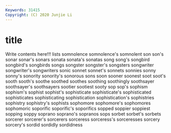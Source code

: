 ```yaml
---
Keywords: 31415
Copyright: (C) 2020 Junjie Li
---
```


# title

Write contents here!!!
lists 
somnolence 
somnolence's
somnolent 
son 
son's 
sonar 
sonar's 
sonars 
sonata 
sonata's 
sonatas 
song
song's 
songbird 
songbird's 
songbirds 
songs 
songster 
songster's 
songsters 
songwriter 
songwriter's
songwriters 
sonic 
sonnet 
sonnet's 
sonnets 
sonnies 
sonny 
sonny's 
sonority 
sonority's
sonorous 
sons 
soon 
sooner 
soonest 
soot 
soot's 
sooth 
sooth's 
soothe
soothed 
soothes 
soothing 
soothingly 
soothsayer 
soothsayer's 
soothsayers 
sootier 
sootiest 
sooty
sop 
sop's 
sophism 
sophism's 
sophist 
sophist's 
sophisticate 
sophisticate's 
sophisticated 
sophisticates
sophisticating 
sophistication 
sophistication's 
sophistries 
sophistry 
sophistry's 
sophists 
sophomore 
sophomore's 
sophomores
sophomoric 
soporific 
soporific's 
soporifics 
sopped 
soppier 
soppiest 
sopping 
soppy 
soprano
soprano's 
sopranos 
sops 
sorbet 
sorbet's 
sorbets 
sorcerer 
sorcerer's 
sorcerers 
sorceress
sorceress's 
sorceresses 
sorcery 
sorcery's 
sordid 
sordidly 
sordidness 
